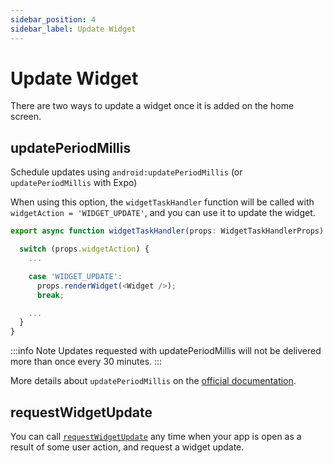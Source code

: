 ```yaml
---
sidebar_position: 4
sidebar_label: Update Widget
---
```


# Update Widget

There are two ways to update a widget once it is added on the home screen.

## updatePeriodMillis

Schedule updates using `android:updatePeriodMillis` (or `updatePeriodMillis` with Expo)

When using this option, the `widgetTaskHandler` function will be called with `widgetAction = 'WIDGET_UPDATE'`, and you can use it to update the widget.

```js title="widget-task-handler.tsx"
export async function widgetTaskHandler(props: WidgetTaskHandlerProps) {

  switch (props.widgetAction) {
    ...

    case 'WIDGET_UPDATE':
      props.renderWidget(<Widget />);
      break;

    ...
  }
}
```

:::info Note
Updates requested with updatePeriodMillis will not be delivered more than once every 30 minutes.
:::

More details about `updatePeriodMillis` on the [official documentation](https://developer.android.com/reference/android/appwidget/AppWidgetProviderInfo.html#updatePeriodMillis).

## requestWidgetUpdate

You can call [`requestWidgetUpdate`](./api/request-widget-update.md) any time when your app is open as a result of some user action, and request a widget update.
